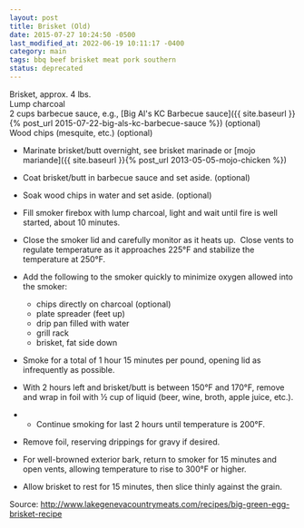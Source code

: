 ```yaml
---
layout: post
title: Brisket (Old)
date: 2015-07-27 10:24:50 -0500
last_modified_at: 2022-06-19 10:11:17 -0400
category: main
tags: bbq beef brisket meat pork southern
status: deprecated
---
```

Brisket, approx. 4 lbs.  
Lump charcoal  
2 cups barbecue sauce, e.g., [Big Al's KC Barbecue sauce]({{ site.baseurl }}{% post_url 2015-07-22-big-als-kc-barbecue-sauce %}) (optional)  
Wood chips (mesquite, etc.) (optional)  

* Marinate brisket/butt overnight, see brisket marinade or [mojo mariande]({{ site.baseurl }}{% post_url 2013-05-05-mojo-chicken %})
* Coat brisket/butt in barbecue sauce and set aside. (optional)
* Soak wood chips in water and set aside. (optional)
* Fill smoker firebox with lump charcoal, light and wait until fire is well started, about 10 minutes.
* Close the smoker lid and carefully monitor as it heats up.  Close vents to regulate temperature as it approaches 225°F and stabilize the temperature at 250°F.
* Add the following to the smoker quickly to minimize oxygen allowed into the smoker:  
  * chips directly on charcoal (optional)
  * plate spreader (feet up)
  * drip pan filled with water
  * grill rack
  * brisket, fat side down

* Smoke for a total of 1 hour 15 minutes per pound, opening lid as infrequently as possible.
* With 2 hours left and brisket/butt is between 150°F and 170°F, remove and wrap in foil with ½ cup of liquid (beer, wine, broth, apple juice, etc.).
* * Continue smoking for last 2 hours until temperature is 200°F.
* Remove foil, reserving drippings for gravy if desired.
* For well-browned exterior bark, return to smoker for 15 minutes and open vents, allowing temperature to rise to 300°F or higher.
* Allow brisket to rest for 15 minutes, then slice thinly against the grain.

Source: <http://www.lakegenevacountrymeats.com/recipes/big-green-egg-brisket-recipe>
